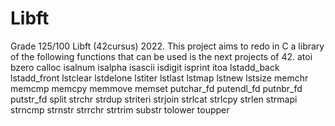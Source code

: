 # Libft
Grade 125/100
Libft (42cursus) 2022. This project aims to redo in C a library of the following functions that can be used is the next projects of 42.
atoi
bzero
calloc
isalnum
isalpha
isascii
isdigit
isprint
itoa
lstadd_back
lstadd_front
lstclear
lstdelone
lstiter
lstlast
lstmap
lstnew
lstsize
memchr
memcmp
memcpy
memmove
memset
putchar_fd
putendl_fd
putnbr_fd
putstr_fd
split
strchr
strdup
striteri
strjoin
strlcat
strlcpy
strlen
strmapi
strncmp
strnstr
strrchr
strtrim
substr
tolower
toupper
